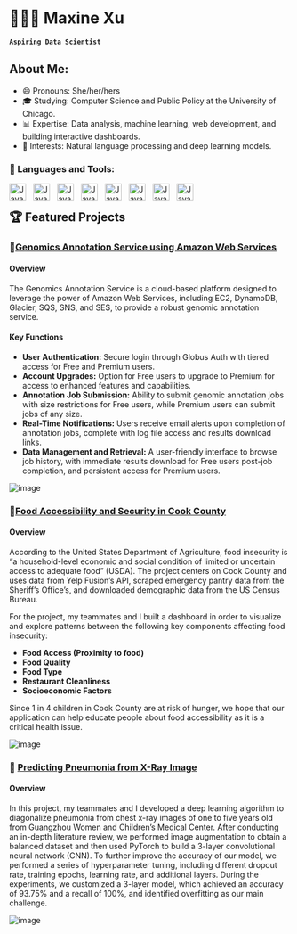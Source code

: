 # 👩🏻‍💻 Maxine Xu

**`Aspiring Data Scientist`**

## About Me:

- 😄 Pronouns: She/her/hers
- 🎓 Studying: Computer Science and Public Policy at the University of Chicago.
- 📊 Expertise: Data analysis, machine learning, web development, and building interactive dashboards.
- 🌱 Interests: Natural language processing and deep learning models.

### 👾 Languages and Tools:

<img align="left" alt="Java" width="30px" style="padding-right:10px;" src="https://cdn.jsdelivr.net/gh/devicons/devicon/icons/python/python-plain.svg" />
<img align="left" alt="Java" width="30px" style="padding-right:10px;" src="https://cdn.jsdelivr.net/gh/devicons/devicon/icons/mysql/mysql-original.svg" />
<img align="left" alt="Java" width="30px" style="padding-right:10px;" src="https://cdn.jsdelivr.net/gh/devicons/devicon/icons/r/r-original.svg" />
<img align="left" alt="Java" width="30px" style="padding-right:10px;" src="https://cdn.jsdelivr.net/gh/devicons/devicon/icons/java/java-original.svg" />
<img align="left" alt="Java" width="30px" style="padding-right:10px;" src="https://cdn.jsdelivr.net/gh/devicons/devicon/icons/html5/html5-plain.svg" />
<img align="left" alt="Java" width="30px" style="padding-right:10px;" src="https://cdn.jsdelivr.net/gh/devicons/devicon/icons/bash/bash-original.svg" />
<img align="left" alt="Java" width="30px" style="padding-right:10px;" src="https://cdn.jsdelivr.net/gh/devicons/devicon/icons/linux/linux-plain.svg" />
<img align="left" alt="Java" width="30px" style="padding-right:10px;" src="https://cdn.jsdelivr.net/gh/devicons/devicon/icons/git/git-original.svg" />
<br />


## 🏆 Featured Projects

### 🧬[Genomics Annotation Service using Amazon Web Services](https://github.com/mxu2000/genomics-annotation-service)

#### Overview
The Genomics Annotation Service is a cloud-based platform designed to leverage the power of Amazon Web Services, including EC2, DynamoDB, Glacier, SQS, SNS, and SES, to provide a robust genomic annotation service.

#### Key Functions
- **User Authentication:** Secure login through Globus Auth with tiered access for Free and Premium users.
- **Account Upgrades:** Option for Free users to upgrade to Premium for access to enhanced features and capabilities.
- **Annotation Job Submission:** Ability to submit genomic annotation jobs with size restrictions for Free users, while Premium users can submit jobs of any size.
- **Real-Time Notifications:** Users receive email alerts upon completion of annotation jobs, complete with log file access and results download links.
- **Data Management and Retrieval:** A user-friendly interface to browse job history, with immediate results download for Free users post-job completion, and persistent access for Premium users.

![image](https://github.com/mxu2000/mxu2000/assets/111541644/8e07d298-6a58-41bf-aaef-094729f0bc85)

### 🍴[Food Accessibility and Security in Cook County](https://github.com/mxu2000/food_accessibility_project)

#### Overview
According to the United States Department of Agriculture, food insecurity is “a household-level economic and social condition of limited or uncertain access to adequate food” (USDA). The project centers on Cook County and uses data from Yelp Fusion’s API, scraped emergency pantry data from the Sheriff’s Office’s, and downloaded demographic data from the US Census Bureau.

For the project, my teammates and I built a dashboard in order to visualize and explore patterns between the following key components affecting food insecurity:
- **Food Access (Proximity to food)**
- **Food Quality**
- **Food Type**
- **Restaurant Cleanliness**
- **Socioeconomic Factors**

Since 1 in 4 children in Cook County are at risk of hunger, we hope that our application can help educate people about food accessibility as it is a critical health issue.

![image](https://github.com/mxu2000/mxu2000/assets/111541644/dc3d3f57-dda1-461e-8215-259295ffc442)


### 🩻 [Predicting Pneumonia from X-Ray Image](https://github.com/mxu2000/cappydoctors-pneumonia-diagnosis)

#### Overview
In this project, my teammates and I developed a deep learning algorithm to diagonalize pneumonia from chest x-ray images of one to five years old from Guangzhou Women and Children’s Medical Center. After conducting an in-depth literature review, we performed image augmentation to obtain a balanced dataset and then used PyTorch to build a 3-layer convolutional neural network (CNN). To further improve the accuracy of our model, we performed a series of hyperparameter tuning, including different dropout rate, training epochs, learning rate, and additional layers. During the experiments, we customized a 3-layer model, which achieved an accuracy of 93.75% and a recall of 100%, and identified overfitting as our main challenge.

![image](https://github.com/mxu2000/mxu2000/assets/111541644/b5d158ae-ff22-43fb-be63-cdcbd045ad5c)



